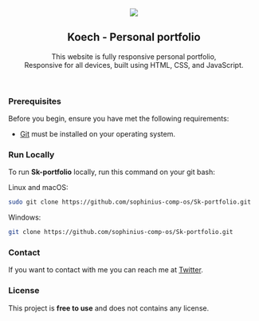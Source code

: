 <div align="center">
  
 
  <br />
  <br />
  
  <img src="./readme-images/project-logo.png" />

  <h2 align="center">Koech - Personal portfolio</h2>

  This website is fully responsive personal portfolio, <br />Responsive for all devices, built using HTML, CSS, and JavaScript.

</div>

<br />

### Prerequisites

Before you begin, ensure you have met the following requirements:

* [Git](https://git-scm.com/downloads "Download Git") must be installed on your operating system.

### Run Locally

To run **Sk-portfolio** locally, run this command on your git bash:

Linux and macOS:

```bash
sudo git clone https://github.com/sophinius-comp-os/Sk-portfolio.git
```

Windows:

```bash
git clone https://github.com/sophinius-comp-os/Sk-portfolio.git
```

### Contact

If you want to contact with me you can reach me at [Twitter](https://www.twitter.com/codewithsadee).

### License

This project is **free to use** and does not contains any license.
